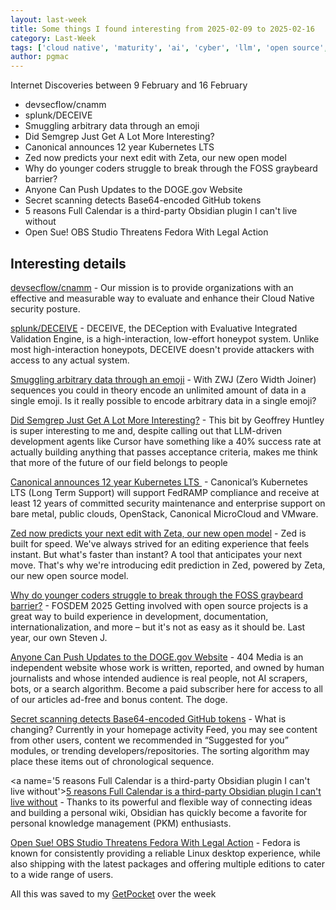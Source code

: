 ```yaml
---
layout: last-week
title: Some things I found interesting from 2025-02-09 to 2025-02-16
category: Last-Week
tags: ['cloud native', 'maturity', 'ai', 'cyber', 'llm', 'open source', 'security', 'tools', 'cyber', 'security', 'vulnerability', 'ai', 'application security', 'llm', 'k8s', 'open source', 'ai', 'ide', 'llm', 'open source', 'open source', 'vulnerability', 'website', 'scanning', 'secrets', 'knowledge', 'management', 'personal', 'pkm', 'legal', 'open source', 'video']
author: pgmac
---
```


Internet Discoveries between  9 February and 16 February
- devsecflow/cnamm
- splunk/DECEIVE
- Smuggling arbitrary data through an emoji
- Did Semgrep Just Get A Lot More Interesting?
- Canonical announces 12 year Kubernetes LTS 
- Zed now predicts your next edit with Zeta, our new open model
- Why do younger coders struggle to break through the FOSS graybeard barrier?
- Anyone Can Push Updates to the DOGE.gov Website
- Secret scanning detects Base64-encoded GitHub tokens
- 5 reasons Full Calendar is a third-party Obsidian plugin I can't live without
- Open Sue! OBS Studio Threatens Fedora With Legal Action

## Interesting details

<a name='devsecflow/cnamm'>[devsecflow/cnamm](https://github.com/devsecflow/cnamm)</a> - Our mission is to provide organizations with an effective and measurable way to evaluate and enhance their Cloud Native security posture.

<a name='splunk/DECEIVE'>[splunk/DECEIVE](https://github.com/splunk/DECEIVE)</a> - DECEIVE, the DECeption with Evaluative Integrated Validation Engine, is a high-interaction, low-effort honeypot system. Unlike most high-interaction honeypots, DECEIVE doesn't provide attackers with access to any actual system.

<a name='Smuggling arbitrary data through an emoji'>[Smuggling arbitrary data through an emoji](https://paulbutler.org/2025/smuggling-arbitrary-data-through-an-emoji/)</a> - With ZWJ (Zero Width Joiner) sequences you could in theory encode an unlimited amount of data in a single emoji. Is it really possible to encode arbitrary data in a single emoji?

<a name='Did Semgrep Just Get A Lot More Interesting?'>[Did Semgrep Just Get A Lot More Interesting?](https://fly.io/blog/semgrep-but-for-real-now/)</a> - This bit by Geoffrey Huntley is super interesting to me and, despite calling out that LLM-driven development agents like Cursor have something like a 40% success rate at actually building anything that passes acceptance criteria, makes me think that more of the future of our field belongs to people

<a name='Canonical announces 12 year Kubernetes LTS '>[Canonical announces 12 year Kubernetes LTS ](https://canonical.com/blog/12-year-lts-for-kubernetes)</a> - Canonical’s Kubernetes LTS (Long Term Support) will support FedRAMP compliance and receive at least 12 years of committed security maintenance and enterprise support on bare metal, public clouds, OpenStack, Canonical MicroCloud and VMware.

<a name='Zed now predicts your next edit with Zeta, our new open model'>[Zed now predicts your next edit with Zeta, our new open model](https://zed.dev/blog/edit-prediction)</a> - Zed is built for speed. We've always strived for an editing experience that feels instant. But what's faster than instant? A tool that anticipates your next move. That's why we're introducing edit prediction in Zed, powered by Zeta, our new open source model.

<a name='Why do younger coders struggle to break through the FOSS graybeard barrier?'>[Why do younger coders struggle to break through the FOSS graybeard barrier?](https://www.theregister.com/2025/02/14/youngsters_in_foss/)</a> - FOSDEM 2025 Getting involved with open source projects is a great way to build experience in development, documentation, internationalization, and more – but it's not as easy as it should be. Last year, our own Steven J.

<a name='Anyone Can Push Updates to the DOGE.gov Website'>[Anyone Can Push Updates to the DOGE.gov Website](https://archive.md/wy1Wt)</a> - 404 Media is an independent website whose work is written, reported, and owned by human journalists and whose intended audience is real people, not AI scrapers, bots, or a search algorithm. Become a paid subscriber here for access to all of our articles ad-free and bonus content. The doge.

<a name='Secret scanning detects Base64-encoded GitHub tokens'>[Secret scanning detects Base64-encoded GitHub tokens](https://github.blog/changelog/2025-02-14-secret-scanning-detects-base64-encoded-github-tokens/)</a> - What is changing? Currently in your homepage activity Feed, you may see content from other users, content we recommended in “Suggested for you” modules, or trending developers/repositories. The sorting algorithm may place these items out of chronological sequence.

<a name='5 reasons Full Calendar is a third-party Obsidian plugin I can't live without'>[5 reasons Full Calendar is a third-party Obsidian plugin I can't live without](https://www.xda-developers.com/reasons-full-calendar-best-obsidian-plugin-cant-live-without/)</a> - Thanks to its powerful and flexible way of connecting ideas and building a personal wiki, Obsidian has quickly become a favorite for personal knowledge management (PKM) enthusiasts.

<a name='Open Sue! OBS Studio Threatens Fedora With Legal Action'>[Open Sue! OBS Studio Threatens Fedora With Legal Action](https://news.itsfoss.com/obs-studio-fedora-feud/)</a> - Fedora is known for consistently providing a reliable Linux desktop experience, while also shipping with the latest packages and offering multiple editions to cater to a wide range of users.

All this was saved to my [GetPocket](https://getpocket.com/) over the week